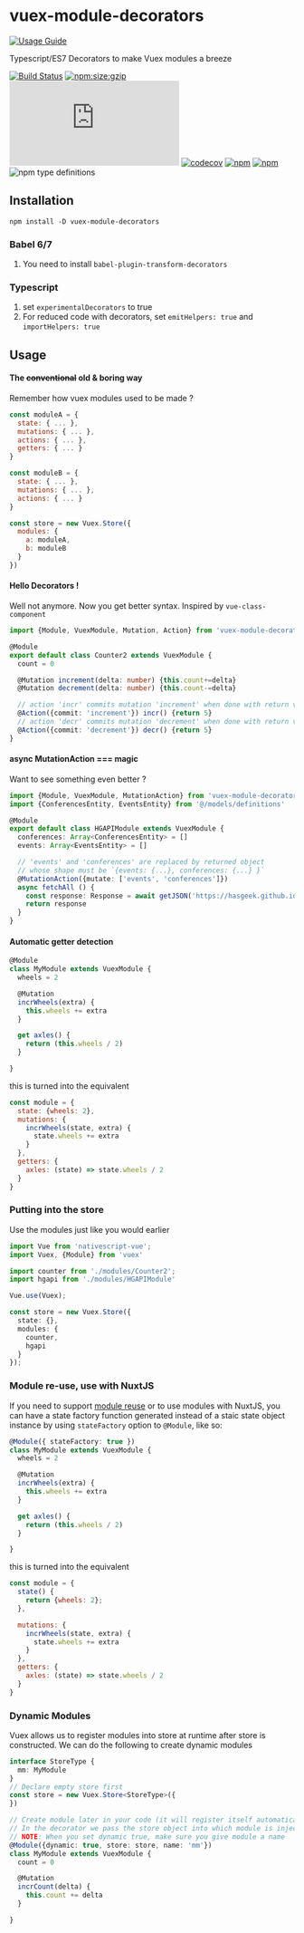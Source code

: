 # vuex-module-decorators

[![Usage Guide](https://img.shields.io/badge/usage-guide-1e90ff.svg?style=for-the-badge&longCache=true)](https://championswimmer.in/vuex-module-decorators/)

Typescript/ES7 Decorators to make Vuex modules a breeze

[![Build Status](https://travis-ci.org/championswimmer/vuex-module-decorators.svg?branch=master)](https://travis-ci.org/championswimmer/vuex-module-decorators)
[![npm:size:gzip](https://img.shields.io/bundlephobia/minzip/vuex-module-decorators.svg?label=npm:size:gzip)](https://bundlephobia.com/result?p=vuex-module-decorators)
[![cdn:size:gzip](https://img.badgesize.io/https://cdn.jsdelivr.net/npm/vuex-module-decorators/dist/index.min.js?compression=gzip&label=cdn:size:gzip)](https://cdn.jsdelivr.net/npm/vuex-module-decorators/dist/index.min.js)
[![codecov](https://codecov.io/gh/championswimmer/vuex-module-decorators/branch/master/graph/badge.svg)](https://codecov.io/gh/championswimmer/vuex-module-decorators)
[![npm](https://img.shields.io/npm/v/vuex-module-decorators.svg)](https://www.npmjs.com/package/vuex-module-decorators)
[![npm](https://img.shields.io/npm/dw/vuex-module-decorators.svg?colorB=ff0033)](https://www.npmjs.com/package/vuex-module-decorators)
![npm type definitions](https://img.shields.io/npm/types/vuex-module-decorators.svg)

## Installation

```
npm install -D vuex-module-decorators
```
### Babel 6/7

1. You need to install `babel-plugin-transform-decorators`

### Typescript

1. set `experimentalDecorators` to true
2. For reduced code with decorators, set `emitHelpers: true` and `importHelpers: true`

## Usage

#### The <strike>conventional</strike> old & boring way

Remember how vuex modules used to be made ?

```js
const moduleA = {
  state: { ... },
  mutations: { ... },
  actions: { ... },
  getters: { ... }
}

const moduleB = {
  state: { ... },
  mutations: { ... },
  actions: { ... }
}

const store = new Vuex.Store({
  modules: {
    a: moduleA,
    b: moduleB
  }
})
```


#### Hello Decorators !

Well not anymore. Now you get better syntax. Inspired by `vue-class-component`

```typescript
import {Module, VuexModule, Mutation, Action} from 'vuex-module-decorators' 

@Module
export default class Counter2 extends VuexModule {
  count = 0

  @Mutation increment(delta: number) {this.count+=delta}
  @Mutation decrement(delta: number) {this.count-=delta}

  // action 'incr' commits mutation 'increment' when done with return value as payload
  @Action({commit: 'increment'}) incr() {return 5}
  // action 'decr' commits mutation 'decrement' when done with return value as payload
  @Action({commit: 'decrement'}) decr() {return 5}
}
```

#### async MutationAction === magic

Want to see something even better ?

```typescript
import {Module, VuexModule, MutationAction} from 'vuex-module-decorators'
import {ConferencesEntity, EventsEntity} from '@/models/definitions' 

@Module
export default class HGAPIModule extends VuexModule {
  conferences: Array<ConferencesEntity> = []
  events: Array<EventsEntity> = []

  // 'events' and 'conferences' are replaced by returned object
  // whose shape must be `{events: {...}, conferences: {...} }`
  @MutationAction({mutate: ['events', 'conferences']})
  async fetchAll () {
    const response: Response = await getJSON('https://hasgeek.github.io/events/api/events.json')
    return response
  }
}
```

#### Automatic getter detection
```typescript
@Module
class MyModule extends VuexModule {
  wheels = 2

  @Mutation
  incrWheels(extra) {
    this.wheels += extra
  }

  get axles() {
    return (this.wheels / 2)
  }

}
```

this is turned into the equivalent

```javascript
const module = {
  state: {wheels: 2},
  mutations: {
    incrWheels(state, extra) {
      state.wheels += extra
    }
  },
  getters: {
    axles: (state) => state.wheels / 2
  }
}
```


### Putting into the store

Use the modules just like you would earlier

```typescript
import Vue from 'nativescript-vue';
import Vuex, {Module} from 'vuex'

import counter from './modules/Counter2';
import hgapi from './modules/HGAPIModule'

Vue.use(Vuex);

const store = new Vuex.Store({
  state: {},
  modules: {
    counter,
    hgapi
  }
});
```

### Module re-use, use with NuxtJS

If you need to support [module reuse](https://vuex.vuejs.org/guide/modules.html#module-reuse)
or to use modules with NuxtJS, you can have a state factory function generated instead
of a staic state object instance by using `stateFactory` option to `@Module`, like so:

```typescript
@Module({ stateFactory: true })
class MyModule extends VuexModule {
  wheels = 2

  @Mutation
  incrWheels(extra) {
    this.wheels += extra
  }

  get axles() {
    return (this.wheels / 2)
  }

}
```

this is turned into the equivalent

```javascript
const module = {
  state() {
    return {wheels: 2};
  },

  mutations: {
    incrWheels(state, extra) {
      state.wheels += extra
    }
  },
  getters: {
    axles: (state) => state.wheels / 2
  }
}
```

### Dynamic Modules

Vuex allows us to register modules into store at runtime after store is
constructed. We can do the following to create dynamic modules

```typescript
interface StoreType {
  mm: MyModule
}
// Declare empty store first
const store = new Vuex.Store<StoreType>({
})

// Create module later in your code (it will register itself automatically)
// In the decorator we pass the store object into which module is injected
// NOTE: When you set dynamic true, make sure you give module a name
@Module({dynamic: true, store: store, name: 'mm'})
class MyModule extends VuexModule {
  count = 0

  @Mutation
  incrCount(delta) {
    this.count += delta
  }

}

```
